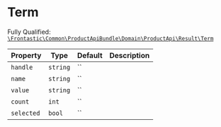#  Term

Fully Qualified: [`\Frontastic\Common\ProductApiBundle\Domain\ProductApi\Result\Term`](../../../../../../src/php/ProductApiBundle/Domain/ProductApi/Result/Term.php)



Property|Type|Default|Description
--------|----|-------|-----------
`handle`|`string`|``|
`name`|`string`|``|
`value`|`string`|``|
`count`|`int`|``|
`selected`|`bool`|``|


